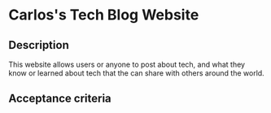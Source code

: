 # Carlos's Tech Blog Website

## Description
This website allows users or anyone to post about tech, and what they know or learned about tech 
that the can share with others around the world.

## Acceptance criteria



